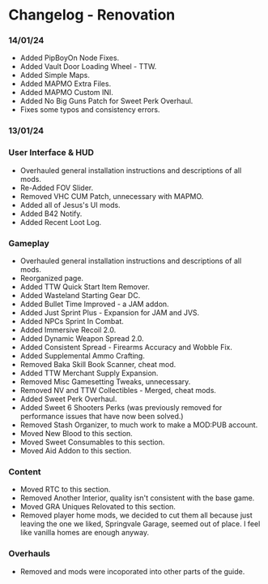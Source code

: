 # Changelog - Renovation

### 14/01/24

- Added PipBoyOn Node Fixes.
- Added Vault Door Loading Wheel - TTW.
- Added Simple Maps.
- Added MAPMO Extra Files.
- Added MAPMO Custom INI.
- Added No Big Guns Patch for Sweet Perk Overhaul.
- Fixes some typos and consistency errors.

### 13/01/24

### User Interface & HUD

- Overhauled general installation instructions and descriptions of all mods.
- Re-Added FOV Slider.
- Removed VHC CUM Patch, unnecessary with MAPMO.
- Added all of Jesus's UI mods.
- Added B42 Notify.
- Added Recent Loot Log.

### Gameplay

- Overhauled general installation instructions and descriptions of all mods.
- Reorganized page.
- Added TTW Quick Start Item Remover.
- Added Wasteland Starting Gear DC.
- Added Bullet Time Improved - a JAM addon.
- Added Just Sprint Plus - Expansion for JAM and JVS.
- Added NPCs Sprint In Combat.
- Added Immersive Recoil 2.0.
- Added Dynamic Weapon Spread 2.0.
- Added Consistent Spread - Firearms Accuracy and Wobble Fix.
- Added Supplemental Ammo Crafting.
- Removed Baka Skill Book Scanner, cheat mod.
- Added TTW Merchant Supply Expansion.
- Removed Misc Gamesetting Tweaks, unnecessary.
- Removed NV and TTW Collectibles - Merged, cheat mods.
- Added Sweet Perk Overhaul.
- Added Sweet 6 Shooters Perks (was previously removed for performance issues that have now been solved.)
- Removed Stash Organizer, to much work to make a MOD:PUB account.
- Moved New Blood to this section.
- Moved Sweet Consumables to this section.
- Moved Aid Addon to this section.
  
### Content

- Moved RTC to this section.
- Removed Another Interior, quality isn't consistent with the base game.
- Moved GRA Uniques Relovated to this section.
- Removed player home mods, we decided to cut them all because just leaving the one we liked, Springvale Garage, seemed out of place. I feel like vanilla homes are enough anyway.

### Overhauls

- Removed and mods were incoporated into other parts of the guide.
